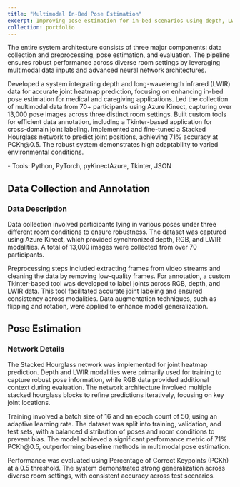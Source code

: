 ```yaml
---
title: "Multimodal In-Bed Pose Estimation"
excerpt: Improving pose estimation for in-bed scenarios using depth, LWIR, and RGB modalities.
collection: portfolio
---
```

<!-- [Link to Github Repo](https://github.com/abuba8) -->

<p>The entire system architecture consists of three major components: data collection and preprocessing, pose estimation, and evaluation. The pipeline ensures robust performance across diverse room settings by leveraging multimodal data inputs and advanced neural network architectures.</p> <p>Developed a system integrating depth and long-wavelength infrared (LWIR) data for accurate joint heatmap prediction, focusing on enhancing in-bed pose estimation for medical and caregiving applications. Led the collection of multimodal data from 70+ participants using Azure Kinect, capturing over 13,000 pose images across three distinct room settings. Built custom tools for efficient data annotation, including a Tkinter-based application for cross-domain joint labeling. Implemented and fine-tuned a Stacked Hourglass network to predict joint positions, achieving 71% accuracy at PCKh@0.5. The robust system demonstrates high adaptability to varied environmental conditions.</p>
- Tools: Python, PyTorch, pyKinectAzure, Tkinter, JSON

<h2>Data Collection and Annotation</h2>
<h3>Data Description</h3> <p>Data collection involved participants lying in various poses under three different room conditions to ensure robustness. The dataset was captured using Azure Kinect, which provided synchronized depth, RGB, and LWIR modalities. A total of 13,000 images were collected from over 70 participants.</p> <p>Preprocessing steps included extracting frames from video streams and cleaning the data by removing low-quality frames. For annotation, a custom Tkinter-based tool was developed to label joints across RGB, depth, and LWIR data. This tool facilitated accurate joint labeling and ensured consistency across modalities. Data augmentation techniques, such as flipping and rotation, were applied to enhance model generalization.</p>
<h2>Pose Estimation</h2>
<h3>Network Details</h3> <p>The Stacked Hourglass network was implemented for joint heatmap prediction. Depth and LWIR modalities were primarily used for training to capture robust pose information, while RGB data provided additional context during evaluation. The network architecture involved multiple stacked hourglass blocks to refine predictions iteratively, focusing on key joint locations.</p> <p>Training involved a batch size of 16 and an epoch count of 50, using an adaptive learning rate. The dataset was split into training, validation, and test sets, with a balanced distribution of poses and room conditions to prevent bias. The model achieved a significant performance metric of 71% PCKh@0.5, outperforming baseline methods in multimodal pose estimation.</p>
<p>Performance was evaluated using Percentage of Correct Keypoints (PCKh) at a 0.5 threshold. The system demonstrated strong generalization across diverse room settings, with consistent accuracy across test scenarios.</p> 